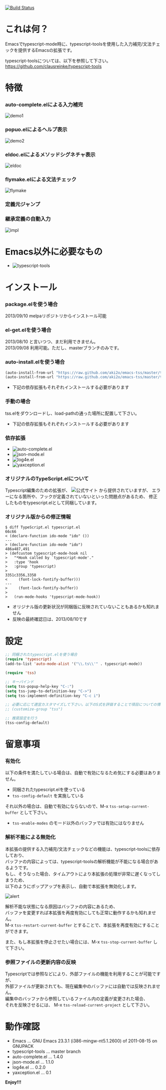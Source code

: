 [![Build Status](https://travis-ci.org/aki2o/emacs-tss.svg?branch=master)](https://travis-ci.org/aki2o/emacs-tss)

# これは何？

Emacsでtypescript-mode時に、typescript-toolsを使用した入力補完/文法チェックを提供するEmacsの拡張です。  

typescript-toolsについては、以下を参照して下さい。  
<https://github.com/clausreinke/typescript-tools>

# 特徴

### auto-complete.elによる入力補完

![demo1](image/demo1.png)

### popuo.elによるヘルプ表示

![demo2](image/demo2.png)

### eldoc.elによるメソッドシグネチャ表示

![eldoc](image/eldoc.png)

### flymake.elによる文法チェック

![flymake](image/flymake.png)

### 定義元ジャンプ

### 継承定義の自動入力

![impl](image/impl.gif)

# Emacs以外に必要なもの

-   ![typescript-tools](https://github.com/clausreinke/typescript-tools)

# インストール

### package.elを使う場合

2013/09/10 melpaリポジトリからインストール可能  

### el-get.elを使う場合

2013/08/10 と言いつつ、まだ利用できません。  
2013/09/08 利用可能。ただし、masterブランチのみです。  

### auto-install.elを使う場合

```lisp
(auto-install-from-url "https://raw.github.com/aki2o/emacs-tss/master/tss.el")
(auto-install-from-url "https://raw.github.com/aki2o/emacs-tss/master/typescript.el")
```
-   下記の依存拡張もそれぞれインストールする必要があります

### 手動の場合

tss.elをダウンロードし、load-pathの通った場所に配置して下さい。
-   下記の依存拡張もそれぞれインストールする必要があります

### 依存拡張

-   ![auto-complete.el](https://github.com/auto-complete/auto-complete)
-   ![json-mode.el](https://github.com/joshwnj/json-mode)
-   ![log4e.el](https://github.com/aki2o/log4e)
-   ![yaxception.el](https://github.com/aki2o/yaxception)

### オリジナルのTypeScript.elについて

Typescript編集のための拡張が、 ![公式サイト](http://www.typescriptlang.org/) から提供されていますが、
エラーになる箇所や、フックが定義されていないといった問題点があるため、
修正したものをtypescript.elとして同梱しています。

### オリジナル版からの修正情報

```
$ diff TypeScript.el typescript.el
66c66
< (declare-function ido-mode "ido" ())
---
> (declare-function ido-mode "ido")
486a487,491
> (defcustom typescript-mode-hook nil
>   "*Hook called by `typescript-mode'."
>   :type 'hook
>   :group 'typescript)
> 
3351c3356,3358
<     (font-lock-fontify-buffer)))
---
>     (font-lock-fontify-buffer))
> 
>   (run-mode-hooks 'typescript-mode-hook))
```
-   オリジナル版の更新状況が同梱版に反映されていないこともあるかも知れません
-   反映の最終確認日は、2013/08/10です

# 設定

```lisp
;; 同梱されたtypescript.elを使う場合
(require 'typescript)
(add-to-list 'auto-mode-alist '("\\.ts\\'" . typescript-mode))

(require 'tss)

;; キーバインド
(setq tss-popup-help-key "C-:")
(setq tss-jump-to-definition-key "C->")
(setq tss-implement-definition-key "C-c i")

;; 必要に応じて適宜カスタマイズして下さい。以下のS式を評価することで項目についての情報が得られます。
;; (customize-group "tss")

;; 推奨設定を行う
(tss-config-default)
```

# 留意事項

### 有効化

以下の条件を満たしている場合は、自動で有効になるため気にする必要はありません。  
-   同梱されたtypescript.elを使っている
-   `tss-config-default` を実施している

それ以外の場合は、自動で有効にならないので、M-x `tss-setup-current-buffer` として下さい。  

-   `tss-enable-modes` のモード以外のバッファでは有効にはなりません

### 解析不能による無効化

本拡張の提供する入力補完/文法チェックなどの機能は、typescript-toolsに依存しており、  
バッファの内容によっては、typescript-toolsの解析機能が不能になる場合があるようです。  
もし、そうなった場合、タイムアウトにより本拡張の処理が非常に遅くなってしまうため、  
以下のようにポップアップを表示し、自動で本拡張を無効化します。  

![alert](image/alert.png)

解析不能な状態になる原因はバッファの内容にあるため、  
バッファを変更すれば本拡張を再度有効にしても正常に動作するかも知れません。  
M-x `tss-restart-current-buffer` とすることで、本拡張を再度有効にすることができます。  

また、もし本拡張を停止させたい場合には、M-x `tss-stop-current-buffer` して下さい。  

### 参照ファイルの更新内容の反映

Typescriptでは参照などにより、外部ファイルの機能を利用することが可能ですが、  
外部ファイルが更新されても、現在編集中のバッファには自動では反映されません。  
編集中のバッファから参照しているファイル内の定義が変更された場合、  
それを反映させるには、 M-x `tss-reload-current-project` として下さい。  

# 動作確認

-   Emacs &#x2026; GNU Emacs 23.3.1 (i386-mingw-nt5.1.2600) of 2011-08-15 on GNUPACK
-   typescript-tools &#x2026; master branch
-   auto-complete.el &#x2026; 1.4.0
-   json-mode.el &#x2026; 1.1.0
-   log4e.el &#x2026; 0.2.0
-   yaxception.el &#x2026; 0.1

**Enjoy!!!**
